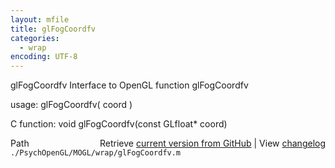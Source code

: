 ```yaml
---
layout: mfile
title: glFogCoordfv
categories:
  - wrap
encoding: UTF-8
---
```


glFogCoordfv  Interface to OpenGL function glFogCoordfv

usage:  glFogCoordfv( coord )

C function:  void glFogCoordfv(const GLfloat\* coord)


<div class="code_header" style="text-align:right;">
  <span style="float:left;">Path&nbsp;&nbsp;</span> <span class="counter">Retrieve <a href=
  "https://raw.github.com/Psychtoolbox-3/Psychtoolbox-3/beta/./PsychOpenGL/MOGL/wrap/glFogCoordfv.m">current version from GitHub</a> | View <a href=
  "https://github.com/Psychtoolbox-3/Psychtoolbox-3/commits/beta/./PsychOpenGL/MOGL/wrap/glFogCoordfv.m">changelog</a></span>
</div>
<div class="code">
  <code>./PsychOpenGL/MOGL/wrap/glFogCoordfv.m</code>
</div>
